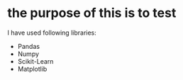# the purpose of this is to test
I have used following libraries:
- Pandas
- Numpy
- Scikit-Learn
- Matplotlib